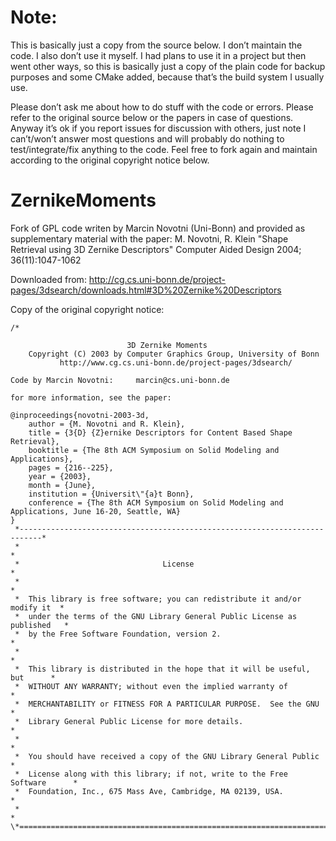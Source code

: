 # Note: 

This is basically just a copy from the source below. I don’t maintain the code. I also don’t use it myself. 
I had plans to use it in a project but then went other ways, so this is basically just a copy of the plain 
code for backup purposes and some CMake added, because that’s the build system I usually use. 

Please don’t ask me about how to do stuff with the code or errors. Please refer to the original source below 
or the papers in case of questions. 
Anyway it’s ok if you report issues for discussion with others, just note I can’t/won’t answer most questions 
and will probably do nothing to test/integrate/fix anything to the code. 
Feel free to fork again and maintain according to the original copyright notice below. 

# ZernikeMoments

Fork of GPL code writen by Marcin Novotni (Uni-Bonn) and provided as supplementary material with the paper:
M. Novotni, R. Klein "Shape Retrieval using 3D Zernike Descriptors" Computer Aided Design 2004; 36(11):1047-1062

Downloaded from: http://cg.cs.uni-bonn.de/project-pages/3dsearch/downloads.html#3D%20Zernike%20Descriptors

Copy of the original copyright notice:
```
/*

                          3D Zernike Moments
    Copyright (C) 2003 by Computer Graphics Group, University of Bonn
           http://www.cg.cs.uni-bonn.de/project-pages/3dsearch/

Code by Marcin Novotni:     marcin@cs.uni-bonn.de

for more information, see the paper:

@inproceedings{novotni-2003-3d,
    author = {M. Novotni and R. Klein},
    title = {3{D} {Z}ernike Descriptors for Content Based Shape Retrieval},
    booktitle = {The 8th ACM Symposium on Solid Modeling and Applications},
    pages = {216--225},
    year = {2003},
    month = {June},
    institution = {Universit\"{a}t Bonn},
    conference = {The 8th ACM Symposium on Solid Modeling and Applications, June 16-20, Seattle, WA}
}
 *---------------------------------------------------------------------------*
 *                                                                           *
 *                                License                                    *
 *                                                                           *
 *  This library is free software; you can redistribute it and/or modify it  *
 *  under the terms of the GNU Library General Public License as published   *
 *  by the Free Software Foundation, version 2.                              *
 *                                                                           *
 *  This library is distributed in the hope that it will be useful, but      *
 *  WITHOUT ANY WARRANTY; without even the implied warranty of               *
 *  MERCHANTABILITY or FITNESS FOR A PARTICULAR PURPOSE.  See the GNU        *
 *  Library General Public License for more details.                         *
 *                                                                           *
 *  You should have received a copy of the GNU Library General Public        *
 *  License along with this library; if not, write to the Free Software      *
 *  Foundation, Inc., 675 Mass Ave, Cambridge, MA 02139, USA.                *
 *                                                                           *
\*===========================================================================*/
```
